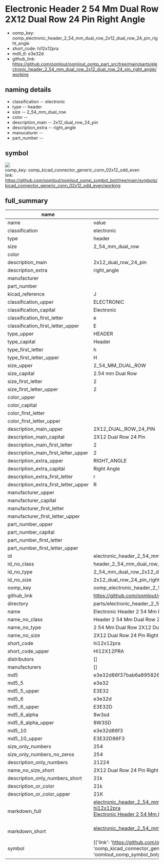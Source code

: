 # Electronic Header 2 54 Mm Dual Row 2X12 Dual Row 24 Pin Right Angle

  
* oomp_key: oomp_electronic_header_2_54_mm_dual_row_2x12_dual_row_24_pin_right_angle 
* short_code: hi12x12pra
* md5_6: e3e32d  
* github_link: https://github.com/oomlout/oomlout_oomp_part_src/tree/main/parts/electronic_header_2_54_mm_dual_row_2x12_dual_row_24_pin_right_angle/working  
## naming details
* classification -- electronic
* type -- header
* size -- 2_54_mm_dual_row
* color -- 
* description_main -- 2x12_dual_row_24_pin
* description_extra -- right_angle
* manucaturer -- 
* part_number -- 



## symbol

![](symbol/{index}}/working/working_600.png)  
oomp_key: oomp_kicad_connector_generic_conn_02x12_odd_even  
link: https://github.com/oomlout/oomlout_oomp_symbol_bot/tree/main/symbols/kicad_connector_generic_conn_02x12_odd_even/working  


## full_summary
| name | value | 
| --- | --- | 
| name | value | 
| classification | electronic | 
| type | header | 
| size | 2_54_mm_dual_row | 
| color |  | 
| description_main | 2x12_dual_row_24_pin | 
| description_extra | right_angle | 
| manufacturer |  | 
| part_number |  | 
| kicad_reference | J | 
| classification_upper | ELECTRONIC | 
| classification_capital | Electronic | 
| classification_first_letter | e | 
| classification_first_letter_upper | E | 
| type_upper | HEADER | 
| type_capital | Header | 
| type_first_letter | h | 
| type_first_letter_upper | H | 
| size_upper | 2_54_MM_DUAL_ROW | 
| size_capital | 2.54 mm Dual Row | 
| size_first_letter | 2 | 
| size_first_letter_upper | 2 | 
| color_upper |  | 
| color_capital |  | 
| color_first_letter |  | 
| color_first_letter_upper |  | 
| description_main_upper | 2X12_DUAL_ROW_24_PIN | 
| description_main_capital | 2X12 Dual Row 24 Pin | 
| description_main_first_letter | 2 | 
| description_main_first_letter_upper | 2 | 
| description_extra_upper | RIGHT_ANGLE | 
| description_extra_capital | Right Angle | 
| description_extra_first_letter | r | 
| description_extra_first_letter_upper | R | 
| manufacturer_upper |  | 
| manufacturer_capital |  | 
| manufacturer_first_letter |  | 
| manufacturer_first_letter_upper |  | 
| part_number_upper |  | 
| part_number_capital |  | 
| part_number_first_letter |  | 
| part_number_first_letter_upper |  | 
| id | electronic_header_2_54_mm_dual_row_2x12_dual_row_24_pin_right_angle | 
| id_no_class | header_2_54_mm_dual_row_2x12_dual_row_24_pin_right_angle | 
| id_no_type | 2_54_mm_dual_row_2x12_dual_row_24_pin_right_angle | 
| id_no_size | 2x12_dual_row_24_pin_right_angle | 
| oomp_key | oomp_electronic_header_2_54_mm_dual_row_2x12_dual_row_24_pin_right_angle | 
| github_link | https://github.com/oomlout/oomlout_oomp_part_src/tree/main/parts/electronic_header_2_54_mm_dual_row_2x12_dual_row_24_pin_right_angle/working | 
| directory | parts/electronic_header_2_54_mm_dual_row_2x12_dual_row_24_pin_right_angle | 
| name | Electronic Header 2 54 Mm Dual Row 2X12 Dual Row 24 Pin Right Angle | 
| name_no_class | Header 2 54 Mm Dual Row 2X12 Dual Row 24 Pin Right Angle | 
| name_no_type | 2 54 Mm Dual Row 2X12 Dual Row 24 Pin Right Angle | 
| name_no_size | 2X12 Dual Row 24 Pin Right Angle | 
| short_code | hi12x12pra | 
| short_code_upper | HI12X12PRA | 
| distributors | [] | 
| manufacturers | [] | 
| md5 | e3e32d86f37bab6a895826097dd60576 | 
| md5_5 | e3e32 | 
| md5_5_upper | E3E32 | 
| md5_6 | e3e32d | 
| md5_6_upper | E3E32D | 
| md5_6_alpha | 8w3sd | 
| md5_6_alpha_upper | 8W3SD | 
| md5_10 | e3e32d86f3 | 
| md5_10_upper | E3E32D86F3 | 
| size_only_numbers | 254 | 
| size_only_numbers_no_zeros | 254 | 
| description_only_numbers | 21224 | 
| name_no_size_short | 2X12 Dual Row 24 Pin Right Angle | 
| description_only_numbers_short | 21k | 
| description_or_color | 21k | 
| description_or_color_upper | 21K | 
| markdown_full | [electronic_header_2_54_mm_dual_row_2x12_dual_row_24_pin_right_angle](https://github.com/oomlout/oomlout_oomp_part_src/tree/main/parts/electronic_header_2_54_mm_dual_row_2x12_dual_row_24_pin_right_angle/working)<br>[hi12x12pra](https://github.com/oomlout/oomlout_oomp_part_src/tree/main/parts/electronic_header_2_54_mm_dual_row_2x12_dual_row_24_pin_right_angle/working)<br>[Electronic Header 2 54 Mm Dual Row 2X12 Dual Row 24 Pin Right Angle](https://github.com/oomlout/oomlout_oomp_part_src/tree/main/parts/electronic_header_2_54_mm_dual_row_2x12_dual_row_24_pin_right_angle/working)<br><br> | 
| markdown_short | [electronic_header_2_54_mm_dual_row_2x12_dual_row_24_pin_right_angle](https://github.com/oomlout/oomlout_oomp_part_src/tree/main/parts/electronic_header_2_54_mm_dual_row_2x12_dual_row_24_pin_right_angle/working)<br><br> | 
| symbol | [{'link': 'https://github.com/oomlout/oomlout_oomp_symbol_bot/tree/main/symbols/kicad_connector_generic_conn_02x12_odd_even', 'oomp_key': 'oomp_kicad_connector_generic_conn_02x12_odd_even', 'directory': 'oomlout_oomp_symbol_bot/symbols/kicad_connector_generic_conn_02x12_odd_even//working/working.kicad_sym', 'index': 0}] | 
